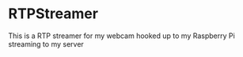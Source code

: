 # RTPStreamer
This is a RTP streamer for my webcam hooked up to my Raspberry Pi streaming to my server
